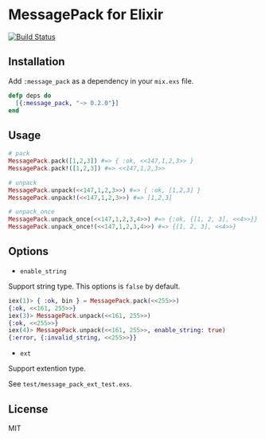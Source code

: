 # MessagePack for Elixir

[![Build Status](https://travis-ci.org/mururu/msgpack-elixir.png?branch=master)](https://travis-ci.org/mururu/msgpack-elixir)

## Installation

Add `:message_pack` as a dependency in your `mix.exs` file.

```elixir
defp deps do
  [{:message_pack, "~> 0.2.0"}]
end
```

## Usage

```elixir
# pack
MessagePack.pack([1,2,3]) #=> { :ok, <<147,1,2,3>> }
MessagePack.pack!([1,2,3]) #=> <<147,1,2,3>>

# unpack
MessagePack.unpack(<<147,1,2,3>>) #=> { :ok, [1,2,3] }
MessagePack.unpack!(<<147,1,2,3>>) #=> [1,2,3]

# unpack_once
MessagePack.unpack_once(<<147,1,2,3,4>>) #=> {:ok, {[1, 2, 3], <<4>>}}
MessagePack.unpack_once!(<<147,1,2,3,4>>) #=> {[1, 2, 3], <<4>>}
```

## Options

* `enable_string`

Support string type. This options is `false` by default.

```elixir
iex(1)> { :ok, bin } = MessagePack.pack(<<255>>)
{:ok, <<161, 255>>}
iex(3)> MessagePack.unpack(<<161, 255>>)
{:ok, <<255>>}
iex(4)> MessagePack.unpack(<<161, 255>>, enable_string: true)
{:error, {:invalid_string, <<255>>}}
```

* `ext`

Support extention type.

See `test/message_pack_ext_test.exs`.

## License

MIT
